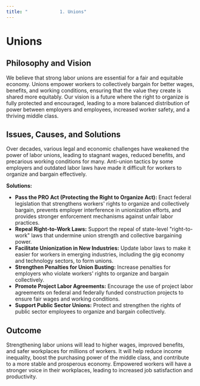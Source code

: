 ```yaml
---
title: "            1. Unions"
---
```


# Unions

## Philosophy and Vision
We believe that strong labor unions are essential for a fair and equitable economy. Unions empower workers to collectively bargain for better wages, benefits, and working conditions, ensuring that the value they create is shared more equitably. Our vision is a future where the right to organize is fully protected and encouraged, leading to a more balanced distribution of power between employers and employees, increased worker safety, and a thriving middle class.

## Issues, Causes, and Solutions
Over decades, various legal and economic challenges have weakened the power of labor unions, leading to stagnant wages, reduced benefits, and precarious working conditions for many. Anti-union tactics by some employers and outdated labor laws have made it difficult for workers to organize and bargain effectively.

**Solutions:**
- **Pass the PRO Act (Protecting the Right to Organize Act):** Enact federal legislation that strengthens workers' rights to organize and collectively bargain, prevents employer interference in unionization efforts, and provides stronger enforcement mechanisms against unfair labor practices.
- **Repeal Right-to-Work Laws:** Support the repeal of state-level "right-to-work" laws that undermine union strength and collective bargaining power.
- **Facilitate Unionization in New Industries:** Update labor laws to make it easier for workers in emerging industries, including the gig economy and technology sectors, to form unions.
- **Strengthen Penalties for Union Busting:** Increase penalties for employers who violate workers' rights to organize and bargain collectively.
- **Promote Project Labor Agreements:** Encourage the use of project labor agreements on federal and federally funded construction projects to ensure fair wages and working conditions.
- **Support Public Sector Unions:** Protect and strengthen the rights of public sector employees to organize and bargain collectively.

## Outcome
Strengthening labor unions will lead to higher wages, improved benefits, and safer workplaces for millions of workers. It will help reduce income inequality, boost the purchasing power of the middle class, and contribute to a more stable and prosperous economy. Empowered workers will have a stronger voice in their workplaces, leading to increased job satisfaction and productivity.
